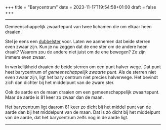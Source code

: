+++
title = "Barycentrum"
date = 2023-11-17T19:54:58+01:00
draft = false
+++

-------------------------------------------------------------------------------
Gemeenschappelijk zwaartepunt van twee lichamen die om elkaar heen
draaien.

Stel je eens een [dubbelster](/encyclopedie/dubbelster) voor. Laten we
aannemen dat beide sterren even zwaar zijn. Kun je nu zeggen dat de ene
ster om de andere heen draait? Waarom zou de andere niet juist om de ene
bewegen? Ze zijn immers even zwaar.

In werkelijkheid draaien de beide sterren om een punt halver wege. Dat
punt heet barycentrum of *gemeenschappelijk zwaarte punt*. Als de
sterren niet even zwaar zijn, ligt het bary centrum niet precies
halverwege. Het bevindt zich dan dichter bij het middelpunt van de zware
ster.

Ook de aarde en de maan draaien om een gemeenschappelijk zwaartepunt.
Maar de aarde is 81 keer zo zwaar dan de maan.

Het barycentrum ligt daarom 81 keer zo dicht bij het middel punt van de
aarde dan bij het middelpunt van de maan. Dat is zó dicht bij het
middelpunt van de aarde, dat het barycentrum zelfs nog in de aarde ligt.

-----------------------------------------------------------------------------------
